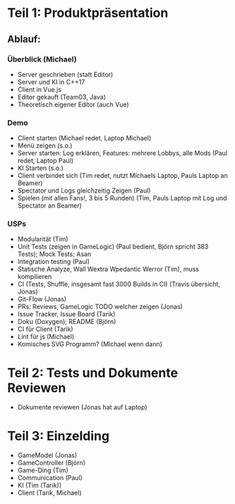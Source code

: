 # Teil 1: Produktpräsentation
## Ablauf:
### Überblick (Michael)
 * Server geschrieben (statt Editor)
 * Server und KI in C++17
 * Client in Vue.js
 * Editor gekauft (Team03, Java)
 * Theoretisch eigener Editor (auch Vue)

### Demo
 * Client starten (Michael redet, Laptop Michael)
 * Menü zeigen (s.o.)
 * Server starten: Log erklären, Features: mehrere Lobbys, alle Mods (Paul redet, Laptop Paul)
 * KI Starten (s.o.)
 * Client verbindet sich (Tim redet, nutzt Michaels Laptop, Pauls Laptop an Beamer)
 * Spectator und Logs gleichzeitig Zeigen (Paul)
 * Spielen (mit allen Fans!, 3 bis 5 Runden) (Tim, Pauls Laptop mit Log und Spectator an Beamer)

### USPs
 * Modularität (Tim)
 * Unit Tests (zeigen in GameLogic) (Paul bedient, Björn spricht 383 Tests); Mock Tests; Asan
 * Integration testing (Paul)
 * Statische Analyze, Wall Wextra Wpedantic Werror (Tim), muss kompilieren
 * CI (Tests, Shuffle, insgesamt fast 3000 Builds in CI) (Travis übersicht, Jonas)
 * Git-Flow (Jonas)
 * PRs: Reviews, GameLogic TODO welcher zeigen (Jonas)
 * Issue Tracker, Issue Board (Tarik)
 * Doku (Doxygen); README (Björn)
 * CI für Client (Tarik)
 * Lint für js (Michael)
 * Komisches SVG Programm? (Michael wenn dann)

# Teil 2: Tests und Dokumente Reviewen
 * Dokumente reviewen (Jonas hat auf Laptop)

# Teil 3: Einzelding
 * GameModel (Jonas)
 * GameController (Björn)
 * Game-Ding (Tim)
 * Communication (Paul)
 * KI (Tim (Tarik))
 * Client (Tarik, Michael)
